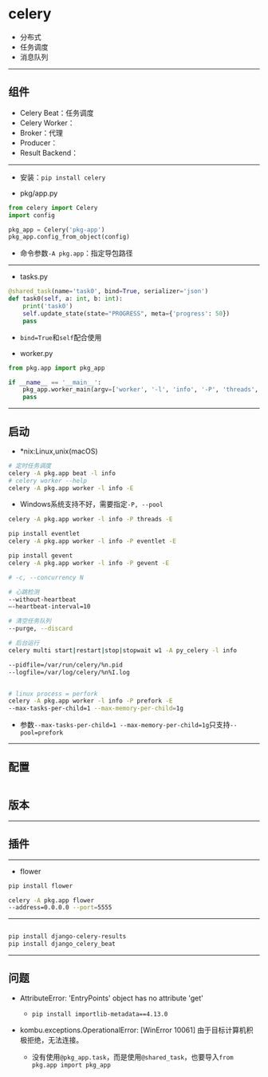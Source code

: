 # celery

- 分布式
- 任务调度
- 消息队列

---
## 组件

- Celery Beat：任务调度
- Celery Worker：
- Broker：代理
- Producer：
- Result Backend：


---
- 安装：`pip install celery`


- pkg/app.py
```py
from celery import Celery
import config

pkg_app = Celery('pkg-app')
pkg_app.config_from_object(config)

```
- 命令参数`-A pkg.app`：指定导包路径

---
- tasks.py
```py
@shared_task(name='task0', bind=True, serializer='json')
def task0(self, a: int, b: int):
    print('task0')
    self.update_state(state="PROGRESS", meta={'progress': 50})
    pass

```

- `bind=True`和`self`配合使用

- worker.py

```py
from pkg.app import pkg_app

if __name__ == '__main__':
    pkg_app.worker_main(argv=['worker', '-l', 'info', '-P', 'threads', '-E'])
    pass


```


---


## 启动
- *nix:Linux,unix(macOS)
```sh
# 定时任务调度
celery -A pkg.app beat -l info
# celery worker --help
celery -A pkg.app worker -l info -E


```

- Windows系统支持不好，需要指定`-P, --pool`
```sh
celery -A pkg.app worker -l info -P threads -E

pip install eventlet
celery -A pkg.app worker -l info -P eventlet -E

pip install gevent
celery -A pkg.app worker -l info -P gevent -E

# -c, --concurrency N

# 心跳检测
--without-heartbeat
–-heartbeat-interval=10

# 清空任务队列
--purge, --discard

# 后台运行
celery multi start|restart|stop|stopwait w1 -A py_celery -l info

--pidfile=/var/run/celery/%n.pid
--logfile=/var/log/celery/%n%I.log


# linux process = perfork
celery -A pkg.app worker -l info -P prefork -E
--max-tasks-per-child=1 --max-memory-per-child=1g

```

- 参数`--max-tasks-per-child=1 --max-memory-per-child=1g`只支持`--pool=prefork`


---

## 配置



```py


```



## 版本






---



## 插件

---
- flower
```sh
pip install flower

celery -A pkg.app flower
--address=0.0.0.0 --port=5555

```

---

```sh

pip install django-celery-results
pip install django_celery_beat

```


---
## 问题
- AttributeError: 'EntryPoints' object has no attribute 'get'
    - `pip install importlib-metadata==4.13.0`

- kombu.exceptions.OperationalError: [WinError 10061] 由于目标计算机积极拒绝，无法连接。
    - 没有使用`@pkg_app.task`，而是使用`@shared_task`，也要导入`from pkg.app import pkg_app`





